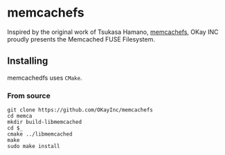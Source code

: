 # memcachefs
Inspired by the original work of Tsukasa Hamano, [memcachefs](https://memcachefs.sourceforge.net/), OKay INC proudly presents the Memcached FUSE Filesystem.

## Installing
memcachedfs uses `CMake`.

### From source

    git clone https://github.com/OKayInc/memcachefs
    cd memca
    mkdir build-libmemcached
    cd $_
    cmake ../libmemcached
    make
    sudo make install
